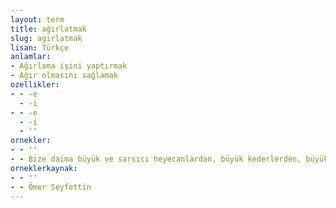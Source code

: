 ```yaml
---
layout: term
title: ağırlatmak
slug: agirlatmak
lisan: Türkçe
anlamlar:
- Ağırlama işini yaptırmak
- Ağır olmasını sağlamak
ozellikler:
- - -e
  - -i
- - -e
  - -i
  - ''
ornekler:
- - ''
- - Bize daima büyük ve sarsıcı heyecanlardan, büyük kederlerden, büyük meyusluklardan sonra gelen o derin ve müdrik sükûn, o cesur soğukkanlılık mizacını birden değiştirmiş, ağırlatmıştı.
orneklerkaynak:
- - ''
- - Ömer Seyfettin
---
```

